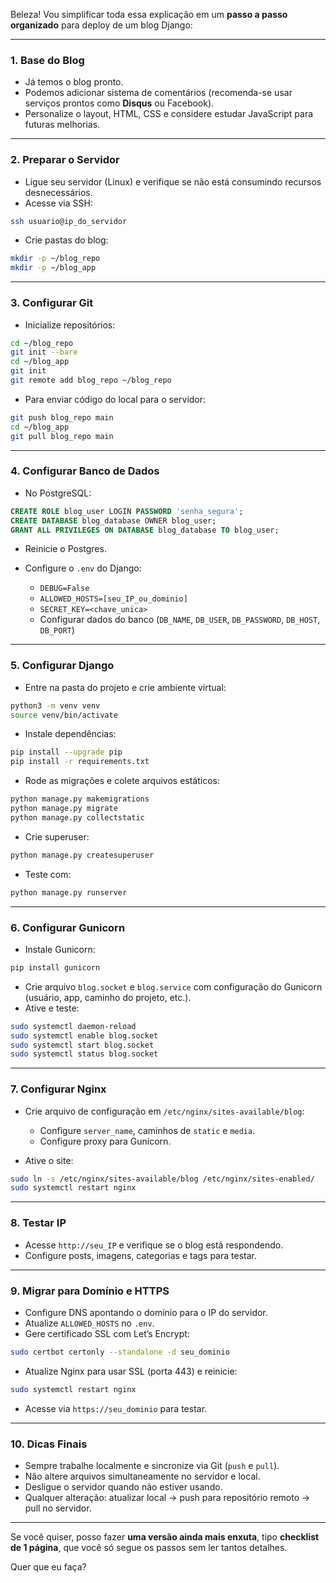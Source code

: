 Beleza! Vou simplificar toda essa explicação em um **passo a passo organizado** para deploy de um blog Django:

---

### **1. Base do Blog**

* Já temos o blog pronto.
* Podemos adicionar sistema de comentários (recomenda-se usar serviços prontos como **Disqus** ou Facebook).
* Personalize o layout, HTML, CSS e considere estudar JavaScript para futuras melhorias.

---

### **2. Preparar o Servidor**

* Ligue seu servidor (Linux) e verifique se não está consumindo recursos desnecessários.
* Acesse via SSH:

```bash
ssh usuario@ip_do_servidor
```

* Crie pastas do blog:

```bash
mkdir -p ~/blog_repo
mkdir -p ~/blog_app
```

---

### **3. Configurar Git**

* Inicialize repositórios:

```bash
cd ~/blog_repo
git init --bare
cd ~/blog_app
git init
git remote add blog_repo ~/blog_repo
```

* Para enviar código do local para o servidor:

```bash
git push blog_repo main
cd ~/blog_app
git pull blog_repo main
```

---

### **4. Configurar Banco de Dados**

* No PostgreSQL:

```sql
CREATE ROLE blog_user LOGIN PASSWORD 'senha_segura';
CREATE DATABASE blog_database OWNER blog_user;
GRANT ALL PRIVILEGES ON DATABASE blog_database TO blog_user;
```

* Reinicie o Postgres.
* Configure o `.env` do Django:

  * `DEBUG=False`
  * `ALLOWED_HOSTS=[seu_IP_ou_dominio]`
  * `SECRET_KEY=<chave_unica>`
  * Configurar dados do banco (`DB_NAME`, `DB_USER`, `DB_PASSWORD`, `DB_HOST`, `DB_PORT`)

---

### **5. Configurar Django**

* Entre na pasta do projeto e crie ambiente virtual:

```bash
python3 -m venv venv
source venv/bin/activate
```

* Instale dependências:

```bash
pip install --upgrade pip
pip install -r requirements.txt
```

* Rode as migrações e colete arquivos estáticos:

```bash
python manage.py makemigrations
python manage.py migrate
python manage.py collectstatic
```

* Crie superuser:

```bash
python manage.py createsuperuser
```

* Teste com:

```bash
python manage.py runserver
```

---

### **6. Configurar Gunicorn**

* Instale Gunicorn:

```bash
pip install gunicorn
```

* Crie arquivo `blog.socket` e `blog.service` com configuração do Gunicorn (usuário, app, caminho do projeto, etc.).
* Ative e teste:

```bash
sudo systemctl daemon-reload
sudo systemctl enable blog.socket
sudo systemctl start blog.socket
sudo systemctl status blog.socket
```

---

### **7. Configurar Nginx**

* Crie arquivo de configuração em `/etc/nginx/sites-available/blog`:

  * Configure `server_name`, caminhos de `static` e `media`.
  * Configure proxy para Gunicorn.
* Ative o site:

```bash
sudo ln -s /etc/nginx/sites-available/blog /etc/nginx/sites-enabled/
sudo systemctl restart nginx
```

---

### **8. Testar IP**

* Acesse `http://seu_IP` e verifique se o blog está respondendo.
* Configure posts, imagens, categorias e tags para testar.

---

### **9. Migrar para Domínio e HTTPS**

* Configure DNS apontando o domínio para o IP do servidor.
* Atualize `ALLOWED_HOSTS` no `.env`.
* Gere certificado SSL com Let’s Encrypt:

```bash
sudo certbot certonly --standalone -d seu_dominio
```

* Atualize Nginx para usar SSL (porta 443) e reinicie:

```bash
sudo systemctl restart nginx
```

* Acesse via `https://seu_dominio` para testar.

---

### **10. Dicas Finais**

* Sempre trabalhe localmente e sincronize via Git (`push` e `pull`).
* Não altere arquivos simultaneamente no servidor e local.
* Desligue o servidor quando não estiver usando.
* Qualquer alteração: atualizar local → push para repositório remoto → pull no servidor.

---

Se você quiser, posso fazer **uma versão ainda mais enxuta**, tipo **checklist de 1 página**, que você só segue os passos sem ler tantos detalhes.

Quer que eu faça?
